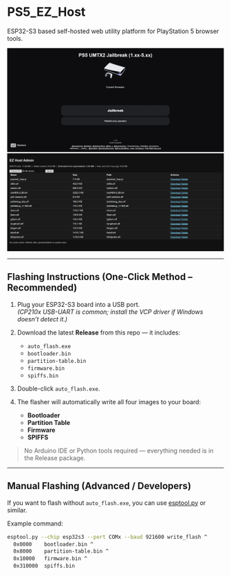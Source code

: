 # PS5_EZ_Host

ESP32-S3 based self-hosted web utility platform for PlayStation 5 browser tools.

![Main Screen](screenshot_main.webp)
![Alternate View](index2.webp)

---

## Flashing Instructions (One-Click Method – Recommended)

1. Plug your ESP32-S3 board into a USB port.  
   *(CP210x USB-UART is common; install the VCP driver if Windows doesn’t detect it.)*

2. Download the latest **Release** from this repo — it includes:
   - `auto_flash.exe`
   - `bootloader.bin`
   - `partition-table.bin`
   - `firmware.bin`
   - `spiffs.bin`

3. Double-click `auto_flash.exe`.

4. The flasher will automatically write all four images to your board:
   - **Bootloader**
   - **Partition Table**
   - **Firmware**
   - **SPIFFS**

> No Arduino IDE or Python tools required — everything needed is in the Release package.

---

## Manual Flashing (Advanced / Developers)

If you want to flash without `auto_flash.exe`, you can use [esptool.py](https://github.com/espressif/esptool) or similar.

Example command:
```bash
esptool.py --chip esp32s3 --port COMx --baud 921600 write_flash ^
  0x0000    bootloader.bin ^
  0x8000    partition-table.bin ^
  0x10000   firmware.bin ^
  0x310000  spiffs.bin
